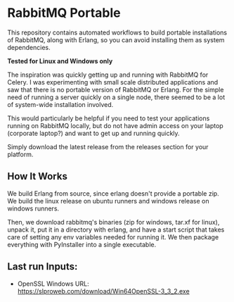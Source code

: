 # RabbitMQ Portable

This repository contains automated workflows to build portable installations of RabbitMQ, along with Erlang, so you can avoid installing them as system dependencies. 

**Tested for Linux and Windows only**

The inspiration was quickly getting up and running with RabbitMQ for Celery. I was experimenting with small scale distributed applications and saw that there is no portable version of RabbitMQ or Erlang. For the simple need of running a server quickly on a single node, there seemed to be a lot of system-wide installation involved. 

This would particularly be helpful if you need to test your applications running on RabbitMQ locally, but do not have admin access on your laptop (corporate laptop?) and want to get up and running quickly.

Simply download the latest release from the releases section for your platform.

## How It Works

We build Erlang from source, since erlang doesn't provide a portable zip. We build the linux release on ubuntu runners and windows release on windows runners.

Then, we download rabbitmq's binaries (zip for windows, tar.xf for linux), unpack it, put it in a directory with erlang, and have a start script that takes care of setting any env variables needed for running it. We then package everything with PyInstaller into a single executable.

## Last run Inputs:
- OpenSSL Windows URL: https://slproweb.com/download/Win64OpenSSL-3_3_2.exe
